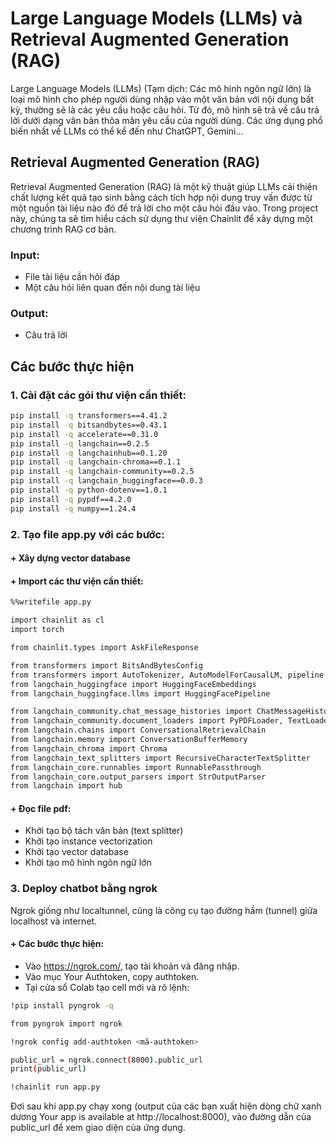 # Large Language Models (LLMs) và Retrieval Augmented Generation (RAG)

Large Language Models (LLMs) (Tạm dịch: Các mô hình ngôn ngữ lớn) là loại mô hình cho phép người dùng nhập vào một văn bản với nội dung bất kỳ, thường sẽ là các yêu cầu hoặc câu hỏi. Từ đó, mô hình sẽ trả về câu trả lời dưới dạng văn bản thỏa mãn yêu cầu của người dùng. Các ứng dụng phổ biến nhất về LLMs có thể kể đến như ChatGPT, Gemini...

## Retrieval Augmented Generation (RAG)

Retrieval Augmented Generation (RAG) là một kỹ thuật giúp LLMs cải thiện chất lượng kết quả tạo sinh bằng cách tích hợp nội dung truy vấn được từ một nguồn tài liệu nào đó để trả lời cho một câu hỏi đầu vào. Trong project này, chúng ta sẽ tìm hiểu cách sử dụng thư viện Chainlit để xây dựng một chương trình RAG cơ bản.

### Input:
- File tài liệu cần hỏi đáp
- Một câu hỏi liên quan đến nội dung tài liệu

### Output:
- Câu trả lời

## Các bước thực hiện

### 1. Cài đặt các gói thư viện cần thiết:

```bash
pip install -q transformers==4.41.2
pip install -q bitsandbytes==0.43.1
pip install -q accelerate==0.31.0
pip install -q langchain==0.2.5
pip install -q langchainhub==0.1.20
pip install -q langchain-chroma==0.1.1
pip install -q langchain-community==0.2.5
pip install -q langchain_huggingface==0.0.3
pip install -q python-dotenv==1.0.1
pip install -q pypdf==4.2.0
pip install -q numpy==1.24.4
```
### 2.	Tạo file app.py với các bước:
 #### + Xây dựng vector database
 #### + Import các thư viện cần thiết:
```bash
%%writefile app.py

import chainlit as cl
import torch

from chainlit.types import AskFileResponse

from transformers import BitsAndBytesConfig
from transformers import AutoTokenizer, AutoModelForCausalLM, pipeline
from langchain_huggingface import HuggingFaceEmbeddings
from langchain_huggingface.llms import HuggingFacePipeline

from langchain_community.chat_message_histories import ChatMessageHistory
from langchain_community.document_loaders import PyPDFLoader, TextLoader
from langchain.chains import ConversationalRetrievalChain
from langchain.memory import ConversationBufferMemory
from langchain_chroma import Chroma
from langchain_text_splitters import RecursiveCharacterTextSplitter
from langchain_core.runnables import RunnablePassthrough
from langchain_core.output_parsers import StrOutputParser
from langchain import hub

```
 #### + Đọc file pdf:
   * Khởi tạo bộ tách văn bản (text splitter)
   * Khởi tạo instance vectorization
   * Khởi tạo vector database
   * Khởi tạo mô hình ngôn ngữ lớn
	
### 3.	Deploy chatbot bằng ngrok
Ngrok giống như localtunnel, cũng là công cụ tạo đường hầm (tunnel) giữa localhost và internet.
#### + Các bước thực hiện:
  * Vào https://ngrok.com/, tạo tài khoản và đăng nhập.
  *	Vào mục Your Authtoken, copy authtoken.
  * Tại cửa sổ Colab tạo cell mới và rõ lệnh:

  ```bash
  !pip install pyngrok -q
  ```
 ```bash
from pyngrok import ngrok
 ```
 ```bash
!ngrok config add-authtoken <mã-authtoken>
 ```
 ```bash
public_url = ngrok.connect(8000).public_url
print(public_url)
 ```
 ```bash
!chainlit run app.py
 ```
Đợi sau khi app.py chạy xong (output của các bạn xuất hiện dòng chữ xanh dương Your app is available at http://localhost:8000), vào đường dẫn của public_url để xem giao diện của ứng dụng.

